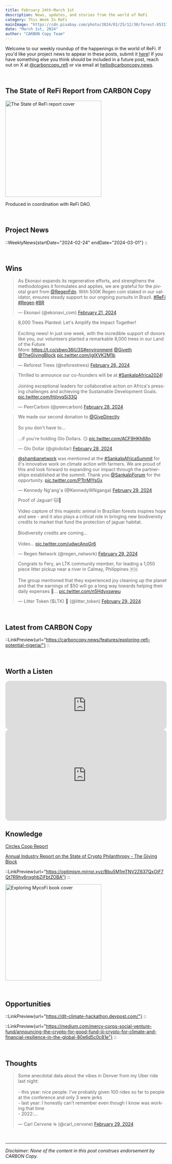 ```yaml
---
title: February 24th-March 1st
description: News, updates, and stories from the world of ReFi
category: This Week In ReFi
mainImage: "https://cdn.pixabay.com/photo/2024/01/25/12/30/forest-8531787_1280.jpg"
date: "March 1st, 2024"
author: "CARBON Copy Team"
---
```


Welcome to our weekly roundup of the happenings in the world of ReFi. If you'd like your project news to appear in these posts, submit it [here](https://baserow.io/form/Bvg1VhbZvYjYDyylflMoYvqPA7Gogg1GDeTjzO8ku-o)! If you have something else you think should be included in a future post, reach out on X at [@carboncopy_refi](https://x.com/carboncopy_refi) or via email at hello@carboncopy.news.

<br>

## The State of ReFi Report from CARBON Copy

<a href="/reports/The%20State%20of%20ReFi%20Report%202024.pdf" target="_blank"><img src="/images/state-of-refi-report-cover.jpg" alt="The State of ReFi report cover" style="width: 300px !important;" /></a>

Produced in coordination with ReFi DAO.

<br>

## Project News

::WeeklyNews{startDate="2024-02-24" endDate="2024-03-01"}
::

<br>

## Wins

<blockquote class="twitter-tweet"><p lang="en" dir="ltr">As Ekonavi expands its regenerative efforts, and strengthens the methodologies it formulates and applies, we are grateful for the pivotal grant from <a href="https://twitter.com/RegenFdn?ref_src=twsrc%5Etfw">@RegenFdn</a>. With 500K Regen coin staked in our validator, ensures steady support to our ongoing pursuits in Brazil. <a href="https://twitter.com/hashtag/ReFi?src=hash&amp;ref_src=twsrc%5Etfw">#ReFi</a> <a href="https://twitter.com/hashtag/Regen?src=hash&amp;ref_src=twsrc%5Etfw">#Regen</a> <a href="https://twitter.com/hashtag/BR?src=hash&amp;ref_src=twsrc%5Etfw">#BR</a></p>&mdash; Ekonavi (@ekonavi_com) <a href="https://twitter.com/ekonavi_com/status/1760272037606572250?ref_src=twsrc%5Etfw">February 21, 2024</a></blockquote>

<blockquote class="twitter-tweet"><p lang="en" dir="ltr">8,000 Trees Planted: Let&#39;s Amplify the Impact Together!<br><br>Exciting news! In just one week, with the incredible support of donors like you, our volunteers planted a remarkable 8,000 trees in our Land of the Future<br>More: <a href="https://t.co/sbwo36iU3S">https://t.co/sbwo36iU3S</a><a href="https://twitter.com/hashtag/environment?src=hash&amp;ref_src=twsrc%5Etfw">#environment</a> <a href="https://twitter.com/Giveth?ref_src=twsrc%5Etfw">@Giveth</a> <a href="https://twitter.com/TheGivingBlock?ref_src=twsrc%5Etfw">@TheGivingBlock</a> <a href="https://t.co/jglXVK2M1b">pic.twitter.com/jglXVK2M1b</a></p>&mdash; Reforest Trees (@reforestrees) <a href="https://twitter.com/reforestrees/status/1762137949628440738?ref_src=twsrc%5Etfw">February 26, 2024</a></blockquote>

<blockquote class="twitter-tweet"><p lang="en" dir="ltr">Thrilled to announce our co-founders will be at <a href="https://twitter.com/hashtag/SankalpAfrica2024?src=hash&amp;ref_src=twsrc%5Etfw">#SankalpAfrica2024</a>! <br><br>Joining exceptional leaders for collaborative action on Africa&#39;s pressing challenges and achieving the Sustainable Development Goals. <a href="https://t.co/hVoyqSi33Q">pic.twitter.com/hVoyqSi33Q</a></p>&mdash; PeerCarbon (@peercarbon) <a href="https://twitter.com/peercarbon/status/1762735653656101231?ref_src=twsrc%5Etfw">February 28, 2024</a></blockquote>

<blockquote class="twitter-tweet"><p lang="en" dir="ltr">We made our second donation to <a href="https://twitter.com/GiveDirectly?ref_src=twsrc%5Etfw">@GiveDirectly</a>.<br><br>So you don&#39;t have to...<br><br>...if you&#39;re holding Glo Dollars. 😏 <a href="https://t.co/ACF9HKh88n">pic.twitter.com/ACF9HKh88n</a></p>&mdash; Glo Dollar (@glodollar) <a href="https://twitter.com/glodollar/status/1762858708571480334?ref_src=twsrc%5Etfw">February 28, 2024</a></blockquote>

<blockquote class="twitter-tweet"><p lang="en" dir="ltr"><a href="https://twitter.com/shambanetwork?ref_src=twsrc%5Etfw">@shambanetwork</a> was mentioned at the <a href="https://twitter.com/hashtag/SankalpAfricaSummit?src=hash&amp;ref_src=twsrc%5Etfw">#SankalpAfricaSummit</a> for it&#39;s innovative work on climate action with farmers. We are proud of this and look forward to expanding our impact through the partnerships established at the summit. Thank you <a href="https://twitter.com/SankalpForum?ref_src=twsrc%5Etfw">@SankalpForum</a> for the opportunity. <a href="https://t.co/PTtrMlYsGx">pic.twitter.com/PTtrMlYsGx</a></p>&mdash; Kennedy Ng&#39;ang&#39;a (@KennedyWNganga) <a href="https://twitter.com/KennedyWNganga/status/1763170119755153818?ref_src=twsrc%5Etfw">February 29, 2024</a></blockquote>

<blockquote class="twitter-tweet"><p lang="en" dir="ltr">Proof of Jaguar! 🐱🎥<br><br>Video capture of this majestic animal in Brazilian forests inspires hope and awe - and it also plays a critical role in bringing new biodiversity credits to market that fund the protection of jaguar habitat.<br><br>Biodiversity credits are coming...<br><br>Video… <a href="https://t.co/udwcAnoGr6">pic.twitter.com/udwcAnoGr6</a></p>&mdash; Regen Network (@regen_network) <a href="https://twitter.com/regen_network/status/1763256555959390514?ref_src=twsrc%5Etfw">February 29, 2024</a></blockquote>

<blockquote class="twitter-tweet"><p lang="en" dir="ltr">Congrats to Fery, an LTK community member, for leading a 1,050 piece litter pickup near a river in Calmay, Philippines 🇵🇭<br><br>The group mentioned that they experienced joy cleaning up the planet and that the earnings of $50 will go a long way towards helping their daily expenses 🚮… <a href="https://t.co/n5Hdyxswwu">pic.twitter.com/n5Hdyxswwu</a></p>&mdash; Litter Token ($LTK) 🌱 (@litter_token) <a href="https://twitter.com/litter_token/status/1763226789655031846?ref_src=twsrc%5Etfw">February 29, 2024</a></blockquote>

<br>

## Latest from CARBON Copy

::LinkPreview{url="https://carboncopy.news/features/exploring-refi-potential-nigeria/"}
::

<br>

## Worth a Listen

<iframe style="border-radius:12px" src="https://open.spotify.com/embed/episode/6Pbii9owJpF6iSBAXTZ7TO?utm_source=generator" width="100%" height="152" frameBorder="0" allowfullscreen="" allow="autoplay; clipboard-write; encrypted-media; fullscreen; picture-in-picture" loading="lazy"></iframe>

<br>

<iframe width="100%" style="border-radius:12px; aspect-ratio: 16/9" src="https://www.youtube.com/embed/AFJFDajuCSg?si=EAj8v5SnWF0sSiq0" title="YouTube video player" frameborder="0" allow="accelerometer; autoplay; clipboard-write; encrypted-media; gyroscope; picture-in-picture; web-share" allowfullscreen></iframe>
<br>

## Knowledge

<i class="bi bi-globe"></i> <a href="https://circles.coop/coop-report/" target="_blank">Circles Coop Report</a>

<i class="bi bi-globe"></i> <a href="https://thegivingblock.com/annual-report/?v=1" target="_blank">Annual Industry Report on the State of Crypto Philanthropy - The Giving Block</a>

::LinkPreview{url="https://optimism.mirror.xyz/Bbu5M1mTNV2Z637QxOiF7Qt7R9hy6nxghbZiFbtZOBA"}
::

<a href="https://greenpill.network/pdf/mycofi.pdf" target="_blank"><img src="https://greenpill.network/src/images/mycofi-cover.jpg" alt="Exploring MycoFi book cover" style="width: 300px !important;" /></a>

<br>

## Opportunities

::LinkPreview{url="https://dlt-climate-hackathon.devpost.com/"}
::

::LinkPreview{url="https://medium.com/mercy-corps-social-venture-fund/announcing-the-crypto-for-good-fund-iii-crypto-for-climate-and-financial-resilience-in-the-global-80e6d5c0c81e"}
::

<br>

## Thoughts

<blockquote class="twitter-tweet"><p lang="en" dir="ltr">Some anecdotal data about the vibes in Denver from my Uber ride last night:<br><br>- this year: nice people. I’ve probably given 100 rides so far to people at the conference and only 3 were jerks<br>- last year: I honestly can’t remember even though I know was working that time<br>- 2022:…</p>&mdash; Carl Cervone ☕️ (@carl_cervone) <a href="https://twitter.com/carl_cervone/status/1763251797160800344?ref_src=twsrc%5Etfw">February 29, 2024</a></blockquote>

<br>

***

*Disclaimer: None of the content in this post construes endorsement by CARBON Copy.*  
